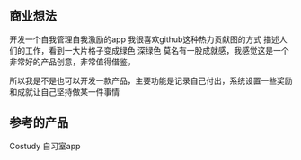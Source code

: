 ## 商业想法
开发一个自我管理自我激励的app
我很喜欢github这种热力贡献图的方式
描述人们的工作，看到一大片格子变成绿色 深绿色
莫名有一股成就感，我感觉这是一个非常好的产品创意，非常值得借鉴。

所以我是不是也可以开发一款产品，主要功能是记录自己付出，系统设置一些奖励和成就让自己坚持做某一件事情



## 参考的产品
Costudy 自习室app
